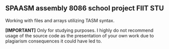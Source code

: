 ## SPAASM assembly 8086 school project FIIT STU
Working with files and arrays utilizing TASM syntax.

**[IMPORTANT]**
Only for studying purposes. I highly do not recommend usage of the source code as the presentation of your own work due to plagiarism consequences it could have led to.
